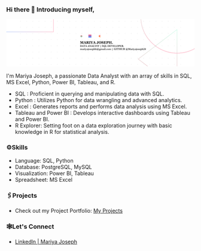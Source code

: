 ### Hi there 👋 Introducing myself,

<img width="2000" alt="Coding" src="https://github.com/Mariyajoseph24/Mariyajoseph24/blob/main/Black%20Technology%20LinkedIn%20Banner%20(5).png">



I'm Mariya Joseph, a passionate Data Analyst with an array of skills in SQL, MS Excel, Python, Power BI, Tableau, and R.<br>
<ul>
<li>SQL : Proficient in querying and manipulating data with SQL.</li>
<li>Python : Utilizes Python for data wrangling and advanced analytics.</li>
<li>Excel : Generates reports and performs data analysis using MS Excel.</li>
<li>Tableau and Power BI : Develops interactive dashboards using Tableau and Power BI.</li>
<li>R Explorer: Setting foot on a data exploration journey with basic knowledge in R for statistical analysis.</li></ul>

<h3>⚙️Skills</h3>
<ul>
<li>Language: SQL, Python</li>
<li>Database: PostgreSQL, MySQL</li>
<li>Visualization: Power BI, Tableau</li>
<li>Spreadsheet: MS Excel</li></ul>

<h3>🖇️Projects</h3>
<ul>
<li><p>Check out my Project Portfolio: <a href="https://github.com/Mariyajoseph24/Portfolio_Mariya_Joseph">My Projects</a></p></li></ul>

<h3>🕸️Let's Connect</h3>
<ul>
 <li><a href="https://www.linkedin.com/in/mariya-jos/">Linkedln | Mariya Joseph</a><br></li>
</ul>
<!--
**Mariyajoseph24/Mariyajoseph24** is a ✨ _special_ ✨ repository because its `README.md` (this file) appears on your GitHub profile.

Here are some ideas to get you started:

- 🔭 I’m currently working on ...SOMETHING FISHYY
- 🌱 I’m currently learning ...
- 👯 I’m looking to collaborate on ...
- 🤔 I’m looking for help with ...
- 💬 Ask me about ...
- 📫 How to reach me: ...
- 😄 Pronouns: ...
- ⚡ Fun fact: ...
-->
